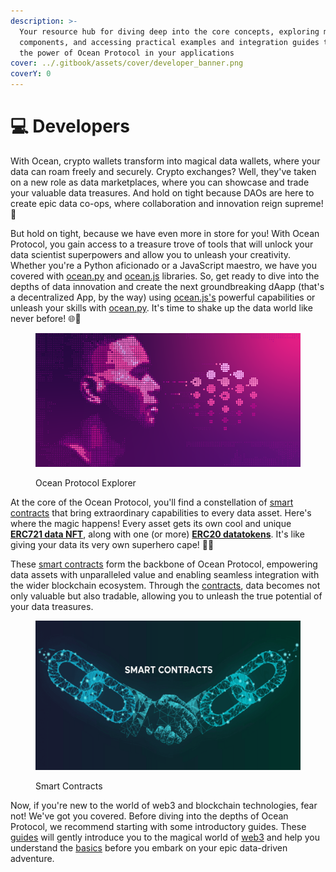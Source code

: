 ```yaml
---
description: >-
  Your resource hub for diving deep into the core concepts, exploring main
  components, and accessing practical examples and integration guides to unleash
  the power of Ocean Protocol in your applications
cover: ../.gitbook/assets/cover/developer_banner.png
coverY: 0
---
```


# 💻 Developers

With Ocean, crypto wallets transform into magical data wallets, where your data can roam freely and securely. Crypto exchanges? Well, they've taken on a new role as data marketplaces, where you can showcase and trade your valuable data treasures. And hold on tight because DAOs are here to create epic data co-ops, where collaboration and innovation reign supreme! 🤝

But hold on tight, because we have even more in store for you! With Ocean Protocol, you gain access to a treasure trove of tools that will unlock your data scientist superpowers and allow you to unleash your creativity. Whether you're a Python aficionado or a JavaScript maestro, we have you covered with [ocean.py](ocean.py) and [ocean.js](ocean.js) libraries. So, get ready to dive into the depths of data innovation and create the next groundbreaking dAapp (that's a decentralized App, by the way) using [ocean.js's](ocean.js) powerful capabilities or unleash your skills with [ocean.py](ocean.py). It's time to shake up the data world like never before! 🌐🚀

<figure><img src="../.gitbook/assets/developers.png" alt=""><figcaption><p>Ocean Protocol Explorer</p></figcaption></figure>

At the core of the Ocean Protocol, you'll find a constellation of [smart contracts](contracts/) that bring extraordinary capabilities to every data asset. Here's where the magic happens! Every asset gets its own cool and unique [**ERC721 data NFT**](contracts/data-nfts.md#what-is-a-data-nft), along with one (or more) [**ERC20 datatokens**](contracts/datanft-and-datatoken.md). It's like giving your data its very own superhero cape! 🦸‍♂️

These [smart contracts](contracts/) form the backbone of Ocean Protocol, empowering data assets with unparalleled value and enabling seamless integration with the wider blockchain ecosystem. Through the [contracts](contracts/), data becomes not only valuable but also tradable, allowing you to unleash the true potential of your data treasures.

<figure><img src="../.gitbook/assets/smart-contracts.png" alt=""><figcaption><p>Smart Contracts</p></figcaption></figure>

Now, if you're new to the world of web3 and blockchain technologies, fear not! We've got you covered. Before diving into the depths of Ocean Protocol, we recommend starting with some introductory guides. These [guides](../user-guides/) will gently introduce you to the magical world of [web3](../discover/wallets/) and help you understand the [basics](../discover/wallets-and-ocean-tokens.md) before you embark on your epic data-driven adventure.

